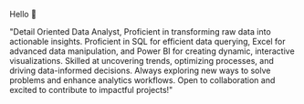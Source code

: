 Hello 👋


"Detail Oriented Data Analyst, Proficient in transforming raw data into actionable insights. Proficient in SQL for efficient data querying, Excel for advanced data manipulation, and Power BI for creating dynamic, interactive visualizations. Skilled at uncovering trends, optimizing processes, and driving data-informed decisions. Always exploring new ways to solve problems and enhance analytics workflows. Open to collaboration and excited to contribute to impactful projects!"

